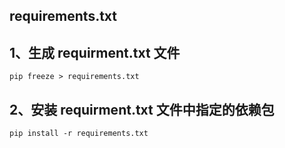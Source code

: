 ## requirements.txt <!-- {docsify-ignore} -->



## 1、生成 requirment.txt 文件

```
pip freeze > requirements.txt
```





## 2、安装 requirment.txt 文件中指定的依赖包

```
pip install -r requirements.txt
```

